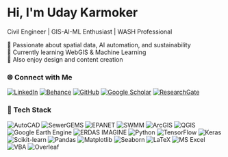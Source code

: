 # Hi, I'm Uday Karmoker
Civil Engineer | GIS-AI-ML Enthusiast | WASH Professional

🎯 Passionate about spatial data, AI automation, and sustainability  
🧠 Currently learning WebGIS & Machine Learning  
🎨 Also enjoy design and content creation

### 🌐 Connect with Me
[![LinkedIn](https://img.shields.io/badge/LinkedIn-0A66C2?style=flat&logo=linkedin&logoColor=white)](https://linkedin.com/in/karmok3r)
[![Behance](https://img.shields.io/badge/Behance-1769FF?style=flat&logo=behance&logoColor=white)](https://behance.net/karmok3r)
[![GitHub](https://img.shields.io/badge/GitHub-100000?style=flat&logo=github&logoColor=white)](https://github.com/udaykarmoker)
[![Google Scholar](https://img.shields.io/badge/Google%20Scholar-4285F4?style=flat&logo=google-scholar&logoColor=white)](https://scholar.google.com/citations?user=oUKvVm8AAAAJ&hl=en)
[![ResearchGate](https://img.shields.io/badge/ResearchGate-00CCBB?style=flat&logo=researchgate&logoColor=white)](https://www.researchgate.net/profile/Uday-Karmoker-2)

### 🧰 Tech Stack
![AutoCAD](https://img.shields.io/badge/AutoCAD-E51050?style=flat&logo=autodesk&logoColor=white)
![SewerGEMS](https://img.shields.io/badge/SewerGEMS-0066A1?style=flat&logo=bentley&logoColor=white)
![EPANET](https://img.shields.io/badge/EPANET-008080?style=flat&logo=water&logoColor=white)
![SWMM](https://img.shields.io/badge/SWMM-005F73?style=flat&logo=dropbox&logoColor=white)
![ArcGIS](https://img.shields.io/badge/ArcGIS-0078D7?style=flat&logo=esri&logoColor=white)
![QGIS](https://img.shields.io/badge/QGIS-3bab3a?style=flat&logo=qgis&logoColor=white)
![Google Earth Engine](https://img.shields.io/badge/Google%20Earth%20Engine-4285F4?style=flat&logo=googleearth&logoColor=white)
![ERDAS IMAGINE](https://img.shields.io/badge/ERDAS%20IMAGINE-1F6E43?style=flat&logo=hexagon&logoColor=white)
![Python](https://img.shields.io/badge/Python-3776AB?style=flat&logo=python&logoColor=white)
![TensorFlow](https://img.shields.io/badge/TensorFlow-FF6F00?style=flat&logo=tensorflow&logoColor=white)
![Keras](https://img.shields.io/badge/Keras-D00000?style=flat&logo=keras&logoColor=white)
![Scikit-learn](https://img.shields.io/badge/Scikit--learn-F7931E?style=flat&logo=scikitlearn&logoColor=white)
![Pandas](https://img.shields.io/badge/Pandas-150458?style=flat&logo=pandas&logoColor=white)
![Matplotlib](https://img.shields.io/badge/Matplotlib-11557C?style=flat&logo=plotly&logoColor=white)
![Seaborn](https://img.shields.io/badge/Seaborn-4C72B0?style=flat&logo=python&logoColor=white)
![LaTeX](https://img.shields.io/badge/LaTeX-008080?style=flat&logo=latex&logoColor=white)
![MS Excel](https://img.shields.io/badge/MS%20Excel-217346?style=flat&logo=microsoft-excel&logoColor=white)
![VBA](https://img.shields.io/badge/VBA-1F6E43?style=flat&logo=visualstudio&logoColor=white)
![Overleaf](https://img.shields.io/badge/Overleaf-47A141?style=flat&logo=overleaf&logoColor=white)




